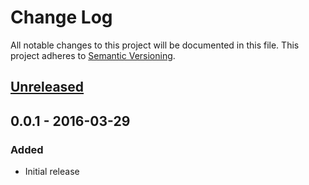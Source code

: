 # Change Log

All notable changes to this project will be documented in this file.
This project adheres to [Semantic Versioning](http://semver.org/).

## [Unreleased][]

## 0.0.1 - 2016-03-29

### Added

-   Initial release

[unreleased]: https://github.com/michaelmoussa/noodle/compare/0.0.1...HEAD

